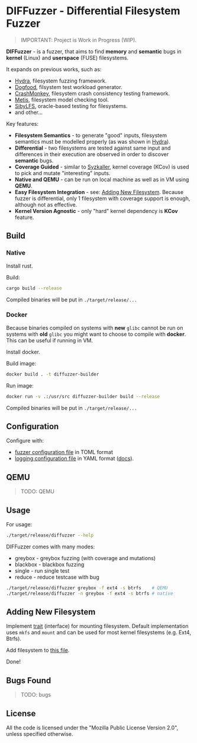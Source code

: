 # DIFFuzzer - Differential Filesystem Fuzzer

> IMPORTANT: Project is Work in Progress (WIP).

__DIFFuzzer__ - is a fuzzer, that aims to find __memory__ and __semantic__ bugs in __kernel__ (Linux) and __userspace__ (FUSE) filesystems.

It expands on previous works, such as:

- [Hydra](https://dl.acm.org/doi/abs/10.1145/3341301.3359662), filesystem fuzzing framework.
- [Dogfood](https://dl.acm.org/doi/abs/10.1145/3377811.3380350), filsystem test workload generator.
- [CrashMonkey](https://dl.acm.org/doi/abs/10.1145/3320275), filesystem crash consistency testing framework.
- [Metis](https://www.usenix.org/conference/fast24/presentation/liu-yifei), filesystem model checking tool.
- [SibyLFS](https://dl.acm.org/doi/abs/10.1145/2815400.2815411), oracle-based testing for filesystems.
- and other...

Key features:

- __Filesystem Semantics__ - to generate "good" inputs, filesystem semantics must be modelled properly (as was shown in [Hydra](https://dl.acm.org/doi/abs/10.1145/3341301.3359662)).
- __Differential__ - two filesystems are tested against same input and differences in their execution are observed in order to discover __semantic__ bugs.
- __Coverage Guided__ - similar to [Syzkaller](https://github.com/google/syzkaller), kernel coverage (KCov) is used to pick and mutate "interesting" inputs.
- __Native and QEMU__ - can be run on local machine as well as in VM using __QEMU__.
- __Easy Filesystem Integration__ - see: [Adding New Filesystem](#adding-new-filesystem). Because fuzzer is differential, only 1 filesystem with coverage support is enough, although not as effective.
- __Kernel Version Agnostic__ - only "hard" kernel dependency is __KCov__ feature.

## Build

### Native

Install rust.

Build:

```sh
cargo build --release
```

Compiled binaries will be put in `./target/release/...`

### Docker

Because binaries compiled on systems with __new__ `glibc` cannot be run on systems with __old__ `glibc` you might want to choose to compile with __docker__. This can be useful if running in VM.

Install docker.

Build image:

```sh
docker build . -t diffuzzer-builder
```

Run image:

```sh
docker run -v .:/usr/src diffuzzer-builder build --release
```

Compiled binaries will be put in `./target/release/...`

## Configuration

Configure with:

- [fuzzer configuration file](./config.toml) in TOML format
- [logging configuration file](./log4rs.yml) in YAML format ([docs](https://docs.rs/log4rs/latest/log4rs/#configuration)).

## QEMU

>TODO: QEMU

## Usage

For usage:

```sh
./target/release/diffuzzer --help
```

DIFFuzzer comes with many modes:

- greybox - greybox fuzzing (with coverage and mutations)
- blackbox - blackbox fuzzing
- single - run single test
- reduce - reduce testcase with bug

```sh
./target/release/diffuzzer greybox -f ext4 -s btrfs    # QEMU
./target/release/diffuzzer -n greybox -f ext4 -s btrfs # native
```

## Adding New Filesystem

Implement [trait](./diffuzzer/src/mount/mod.rs) (interface) for mounting filesystem. Default implementation uses `mkfs` and `mount` and can be used for most kernel filesystems (e.g. Ext4, Btrfs).

Add filesystem to [this file](./diffuzzer/src/filesystems.rs).

Done!

## Bugs Found

>TODO: bugs

## License

All the code is licensed under the "Mozilla Public License Version 2.0", unless specified otherwise.
